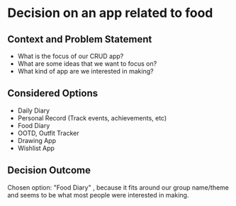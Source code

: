 # Decision on an app related to food

## Context and Problem Statement

- What is the focus of our CRUD app?
- What are some ideas that we want to focus on?
- What kind of app are we interested in making?

## Considered Options

- Daily Diary
- Personal Record (Track events, achievements, etc)
- Food Diary
- OOTD, Outfit Tracker
- Drawing App
- Wishlist App

## Decision Outcome

Chosen option: "Food Diary" , because it fits around our group name/theme and seems to be what most people were interested in making.
